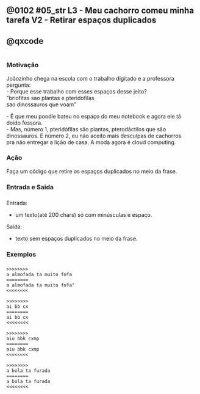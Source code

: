 ## @0102 #05_str L3 - Meu cachorro comeu minha tarefa V2 - Retirar espaços duplicados
## @qxcode

![]()

### Motivação

Joãozinho chega na escola com o trabalho digitado e a professora  
pergunta:  
\- Porque esse trabalho com esses espaços desse jeito?  
"briofitas sao plantas e pteridofilas  
sao dinossauros que voam"

\- É que meu poodle bateu no espaço do meu notebook e agora ele tá  
doido fessora.  
\- Mas, número 1, pteridófilas são plantas, pterodáctilos que são  
dinossauros. E número 2, eu não aceito mais desculpas de cachorros  
pra não entregar a lição de casa. A moda agora é cloud computing.

### Ação

Faça um código que retire os espaços duplicados no meio da frase.

### Entrada e Saida

### 

Entrada:

*   um texto(até 200 chars) só com minúsculas e espaço.

Saida:

*   texto sem espaços duplicados no meio da frase.

### Exemplos

### 

```
>>>>>>>>
a almofada ta muito fofa
========
a almofada ta muito fofa"
<<<<<<<<

>>>>>>>>
ai bb cx
========
ai bb cx
<<<<<<<<

>>>>>>>>
aiu bbk cxmp
========
aiu bbk cxmp
<<<<<<<<

>>>>>>>>
a bola ta furada
========
a bola ta furada
<<<<<<<<
```

<!---
>>>>>>>> 01
a almofada ta muito fofa
========
a almofada ta muito fofa
<<<<<<<<

>>>>>>>> 02
ai  bb  cx
========
ai bb cx
<<<<<<<<

>>>>>>>> 03
aiu bbk cxmp
========
aiu bbk cxmp
<<<<<<<<

>>>>>>>> 04
a bola ta furada
========
a bola ta furada
<<<<<<<<
--->